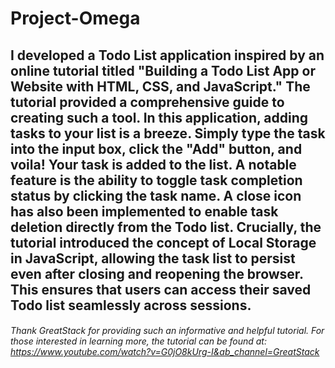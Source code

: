 # Project-Omega

## I developed a Todo List application inspired by an online tutorial titled "Building a Todo List App or Website with HTML, CSS, and JavaScript." The tutorial provided a comprehensive guide to creating such a tool. In this application, adding tasks to your list is a breeze. Simply type the task into the input box, click the "Add" button, and voila! Your task is added to the list. A notable feature is the ability to toggle task completion status by clicking the task name. A close icon has also been implemented to enable task deletion directly from the Todo list. Crucially, the tutorial introduced the concept of Local Storage in JavaScript, allowing the task list to persist even after closing and reopening the browser. This ensures that users can access their saved Todo list seamlessly across sessions.

###### Thank GreatStack for providing such an informative and helpful tutorial. For those interested in learning more, the tutorial can be found at: https://www.youtube.com/watch?v=G0jO8kUrg-I&ab_channel=GreatStack
